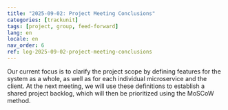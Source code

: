 ```yaml
---
title: "2025-09-02: Project Meeting Conclusions"
categories: [trackunit]
tags: [project, group, feed-forward]
lang: en
locale: en
nav_order: 6
ref: log-2025-09-02-project-meeting-conclusions
---
```

Our current focus is to clarify the project scope by defining features for the system as a whole, as well as for each individual microservice and the client. At the next meeting, we will use these definitions to establish a shared project backlog, which will then be prioritized using the MoSCoW method.